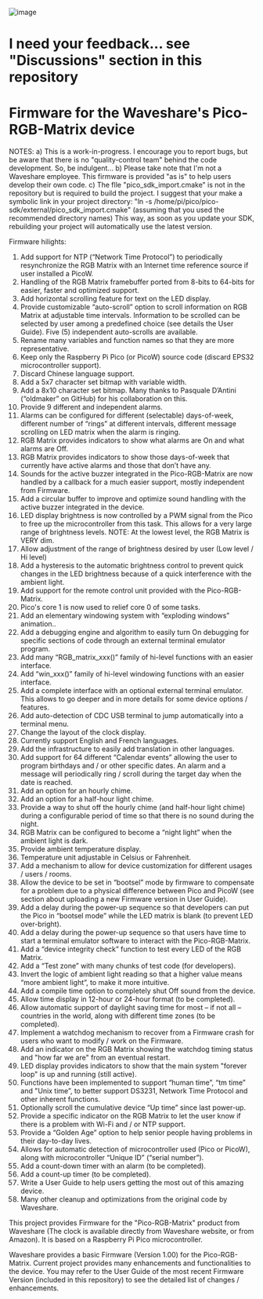 ![image](https://github.com/astlouys/Pico-RGB-Matrix/assets/102733655/7ccc4ed1-cc92-4a48-820c-ed7c5804f344)

# I need your feedback... see "Discussions" section in this repository
# Firmware for the Waveshare's Pico-RGB-Matrix device

NOTES:
a) This is a work-in-progress. I encourage you to report bugs, but be aware that there is no "quality-control team" behind the code development. So, be indulgent...
b) Please take note that I'm not a Waveshare employee. This firmware is provided "as is" to help users develop their own code.
c) The flle "pico_sdk_import.cmake" is not in the repository but is required to build the project. I suggest that your make a symbolic link in your project directory: "ln -s /home/pi/pico/pico-sdk/external/pico_sdk_import.cmake" (assuming that you used the recommended directory names) This way, as soon as you update your SDK, rebuilding your project will automatically use the latest version.


Firmware hilights:

1)	Add support for NTP (“Network Time Protocol”) to periodically resynchronize the RGB Matrix with an Internet time reference source if user installed a PicoW.
2)	Handling of the RGB Matrix framebuffer ported from 8-bits to 64-bits for easier, faster and optimized support.
3)	Add horizontal scrolling feature for text on the LED display.
4)	Provide customizable “auto-scroll” option to scroll information on RGB Matrix at adjustable time intervals. Information to be scrolled can be selected by user among a predefined choice (see details the User Guide). Five (5) independent auto-scrolls are available.
5)	Rename many variables and function names so that they are more representative.
6)	Keep only the Raspberry Pi Pico (or PicoW) source code (discard EPS32 microcontroller support).
7)	Discard Chinese language support.
8)	Add a 5x7 character set bitmap with variable width.
9)	Add a 8x10 character set bitmap. Many thanks to Pasquale D’Antini (“oldmaker” on GitHub) for his collaboration on this.
10)	Provide 9 different and independent alarms.
11)	Alarms can be configured for different (selectable) days-of-week, different number of “rings” at different intervals, different message scrolling on LED matrix when the alarm is ringing.
12)	RGB Matrix provides indicators to show what alarms are On and what alarms are Off.
13)	RGB Matrix provides indicators to show those days-of-week that currently have active alarms and those that don’t have any.
14)	Sounds for the active buzzer integrated in the Pico-RGB-Matrix are now handled by a callback for a much easier support, mostly independent from Firmware.
15)	Add a circular buffer to improve and optimize sound handling with the active buzzer integrated in the device.
16)	LED display brightness is now controlled by a PWM signal from the Pico to free up the microcontroller from this task. This allows for a very large range of brightness levels. NOTE: At the lowest level, the RGB Matrix is VERY dim.
17)	Allow adjustment of the range of brightness desired by user (Low level / Hi level)
18)	Add a hysteresis to the automatic brightness control to prevent quick changes in the LED brightness because of a quick interference with the ambient light.
19)	Add support for the remote control unit provided with the Pico-RGB-Matrix.
20)	Pico's core 1 is now used to relief core 0 of some tasks.
21)	Add an elementary windowing system with “exploding windows” animation..
22)	Add a debugging engine and algorithm to easily turn On debugging for specific sections of code through an external terminal emulator program.
23)	Add many “RGB_matrix_xxx()” family of hi-level functions with an easier interface.
24)	Add “win_xxx()” family of hi-level windowing functions with an easier interface.
25)	Add a complete interface with an optional external terminal emulator. This allows to go deeper and in more details for some device options / features.
26)	Add auto-detection of CDC USB terminal to jump automatically into a terminal menu.
27)	Change the layout of the clock display.
28)	Currently support English and French languages.
29)	Add the infrastructure to easily add translation in other languages.
30)	Add support for 64 different “Calendar events” allowing the user to program birthdays and / or other specific dates. An alarm and a message will periodically ring / scroll during the target day when the date is reached.
31)	Add an option for an hourly chime.
32)	Add an option for a half-hour light chime.
33)	Provide a way to shut off the hourly chime (and half-hour light chime) during a configurable period of time so that there is no sound during the night.
34)	RGB Matrix can be configured to become a “night light” when the ambient light is dark.
35)	Provide ambient temperature display.
36)	Temperature unit adjustable in Celsius or Fahrenheit.
37)	Add a mechanism to allow for device customization for different usages / users / rooms.
38)	Allow the device to be set in “bootsel” mode by firmware to compensate for a problem due to a physical difference between Pico and PicoW (see section about uploading a new Firmware version in User Guide).
39)	Add a delay during the power-up sequence so that developers can put the Pico in “bootsel mode” while the LED matrix is blank (to prevent LED over-bright).
40)	Add a delay during the power-up sequence so that users have time to start a terminal emulator software to interact with the Pico-RGB-Matrix.
41)	Add a “device integrity check” function to test every LED of the RGB Matrix.
42)	Add a “Test zone” with many chunks of test code (for developers).
43)	Invert the logic of ambient light reading so that a higher value means “more ambient light”, to make it more intuitive.
44)	Add a compile time option to completely shut Off sound from the device.
45)	Allow time display in 12-hour or 24-hour format (to be completed).
46)	Allow automatic support of daylight saving time for most – if not all – countries in the world, along with different time zones (to be completed).
47)	Implement a watchdog mechanism to recover from a Firmware crash for users who want to modify / work on the Firmware.
48)	Add an indicator on the RGB Matrix showing the watchdog timing status and "how far we are" from an eventual restart.
49)	LED display provides indicators to show that the main system "forever loop" is up and running (still active).
50)	Functions have been implemented to support “human time”, “tm time” and "Unix time”, to better support DS3231, Network Time Protocol and other inherent functions.
51)	Optionally scroll the cumulative device “Up time” since last power-up.
52)	Provide a specific indicator on the RGB Matrix to let the user know if there is a problem with Wi-Fi and / or NTP support.
53)	Provide a “Golden Age” option to help senior people having problems in their day-to-day lives.
54)	Allows for automatic detection of microcontroller used (Pico or PicoW), along with microcontroller “Unique ID” (“serial number”).
55)	Add a count-down timer with an alarm (to be completed).
56)	Add a count-up timer (to be completed).
57)	Write a User Guide to help users getting the most out of this amazing device.
58)	Many other cleanup and optimizations from the original code by Waveshare.

This project provides Firmware for the "Pico-RGB-Matrix" product from Waveshare (The clock is available directly from Waveshare website, or from Amazon). It is based on a Raspberry Pi Pico microcontroller.

Waveshare provides a basic Firmware (Version 1.00) for the Pico-RGB-Matrix. Current project provides many enhancements and functionalities to the device. You may refer to the User Guide of the most recent Firmware Version (included in this repository) to see the detailed list of changes / enhancements.
